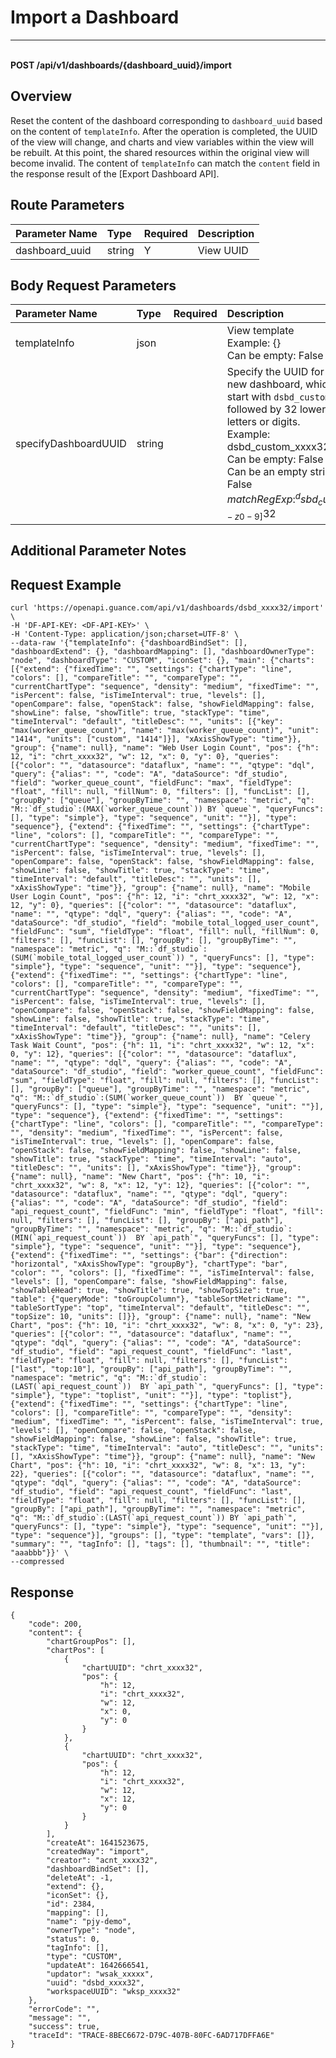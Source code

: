 # Import a Dashboard

---

<br />**POST /api/v1/dashboards/\{dashboard_uuid\}/import**

## Overview
Reset the content of the dashboard corresponding to `dashboard_uuid` based on the content of `templateInfo`. After the operation is completed, the UUID of the view will change, and charts and view variables within the view will be rebuilt. At this point, the shared resources within the original view will become invalid. The content of `templateInfo` can match the `content` field in the response result of the [Export Dashboard API].

## Route Parameters

| Parameter Name        | Type     | Required | Description              |
|:---------------------|:---------|:---------|:-------------------------|
| dashboard_uuid        | string   | Y        | View UUID                |

## Body Request Parameters

| Parameter Name        | Type     | Required | Description              |
|:---------------------|:---------|:---------|:-------------------------|
| templateInfo          | json     |          | View template<br>Example: {} <br>Can be empty: False <br> |
| specifyDashboardUUID  | string   |          | Specify the UUID for the new dashboard, which must start with `dsbd_custom_` followed by 32 lowercase letters or digits.<br>Example: dsbd_custom_xxxx32 <br>Can be empty: False <br>Can be an empty string: False <br>$matchRegExp: ^dsbd_custom_[a-z0-9]{32}$ <br> |

## Additional Parameter Notes



## Request Example
```shell
curl 'https://openapi.guance.com/api/v1/dashboards/dsbd_xxxx32/import' \
-H 'DF-API-KEY: <DF-API-KEY>' \
-H 'Content-Type: application/json;charset=UTF-8' \
--data-raw '{"templateInfo": {"dashboardBindSet": [], "dashboardExtend": {}, "dashboardMapping": [], "dashboardOwnerType": "node", "dashboardType": "CUSTOM", "iconSet": {}, "main": {"charts": [{"extend": {"fixedTime": "", "settings": {"chartType": "line", "colors": [], "compareTitle": "", "compareType": "", "currentChartType": "sequence", "density": "medium", "fixedTime": "", "isPercent": false, "isTimeInterval": true, "levels": [], "openCompare": false, "openStack": false, "showFieldMapping": false, "showLine": false, "showTitle": true, "stackType": "time", "timeInterval": "default", "titleDesc": "", "units": [{"key": "max(worker_queue_count)", "name": "max(worker_queue_count)", "unit": "1414", "units": ["custom", "1414"]}], "xAxisShowType": "time"}}, "group": {"name": null}, "name": "Web User Login Count", "pos": {"h": 12, "i": "chrt_xxxx32", "w": 12, "x": 0, "y": 0}, "queries": [{"color": "", "datasource": "dataflux", "name": "", "qtype": "dql", "query": {"alias": "", "code": "A", "dataSource": "df_studio", "field": "worker_queue_count", "fieldFunc": "max", "fieldType": "float", "fill": null, "fillNum": 0, "filters": [], "funcList": [], "groupBy": ["queue"], "groupByTime": "", "namespace": "metric", "q": "M::`df_studio`:(MAX(`worker_queue_count`)) BY `queue`", "queryFuncs": [], "type": "simple"}, "type": "sequence", "unit": ""}], "type": "sequence"}, {"extend": {"fixedTime": "", "settings": {"chartType": "line", "colors": [], "compareTitle": "", "compareType": "", "currentChartType": "sequence", "density": "medium", "fixedTime": "", "isPercent": false, "isTimeInterval": true, "levels": [], "openCompare": false, "openStack": false, "showFieldMapping": false, "showLine": false, "showTitle": true, "stackType": "time", "timeInterval": "default", "titleDesc": "", "units": [], "xAxisShowType": "time"}}, "group": {"name": null}, "name": "Mobile User Login Count", "pos": {"h": 12, "i": "chrt_xxxx32", "w": 12, "x": 12, "y": 0}, "queries": [{"color": "", "datasource": "dataflux", "name": "", "qtype": "dql", "query": {"alias": "", "code": "A", "dataSource": "df_studio", "field": "mobile_total_logged_user_count", "fieldFunc": "sum", "fieldType": "float", "fill": null, "fillNum": 0, "filters": [], "funcList": [], "groupBy": [], "groupByTime": "", "namespace": "metric", "q": "M::`df_studio`:(SUM(`mobile_total_logged_user_count`)) ", "queryFuncs": [], "type": "simple"}, "type": "sequence", "unit": ""}], "type": "sequence"}, {"extend": {"fixedTime": "", "settings": {"chartType": "line", "colors": [], "compareTitle": "", "compareType": "", "currentChartType": "sequence", "density": "medium", "fixedTime": "", "isPercent": false, "isTimeInterval": true, "levels": [], "openCompare": false, "openStack": false, "showFieldMapping": false, "showLine": false, "showTitle": true, "stackType": "time", "timeInterval": "default", "titleDesc": "", "units": [], "xAxisShowType": "time"}}, "group": {"name": null}, "name": "Celery Task Wait Count", "pos": {"h": 11, "i": "chrt_xxxx32", "w": 12, "x": 0, "y": 12}, "queries": [{"color": "", "datasource": "dataflux", "name": "", "qtype": "dql", "query": {"alias": "", "code": "A", "dataSource": "df_studio", "field": "worker_queue_count", "fieldFunc": "sum", "fieldType": "float", "fill": null, "filters": [], "funcList": [], "groupBy": ["queue"], "groupByTime": "", "namespace": "metric", "q": "M::`df_studio`:(SUM(`worker_queue_count`))  BY `queue`", "queryFuncs": [], "type": "simple"}, "type": "sequence", "unit": ""}], "type": "sequence"}, {"extend": {"fixedTime": "", "settings": {"chartType": "line", "colors": [], "compareTitle": "", "compareType": "", "density": "medium", "fixedTime": "", "isPercent": false, "isTimeInterval": true, "levels": [], "openCompare": false, "openStack": false, "showFieldMapping": false, "showLine": false, "showTitle": true, "stackType": "time", "timeInterval": "auto", "titleDesc": "", "units": [], "xAxisShowType": "time"}}, "group": {"name": null}, "name": "New Chart", "pos": {"h": 10, "i": "chrt_xxxx32", "w": 8, "x": 12, "y": 12}, "queries": [{"color": "", "datasource": "dataflux", "name": "", "qtype": "dql", "query": {"alias": "", "code": "A", "dataSource": "df_studio", "field": "api_request_count", "fieldFunc": "min", "fieldType": "float", "fill": null, "filters": [], "funcList": [], "groupBy": ["api_path"], "groupByTime": "", "namespace": "metric", "q": "M::`df_studio`:(MIN(`api_request_count`))  BY `api_path`", "queryFuncs": [], "type": "simple"}, "type": "sequence", "unit": ""}], "type": "sequence"}, {"extend": {"fixedTime": "", "settings": {"bar": {"direction": "horizontal", "xAxisShowType": "groupBy"}, "chartType": "bar", "color": "", "colors": [], "fixedTime": "", "isTimeInterval": false, "levels": [], "openCompare": false, "showFieldMapping": false, "showTableHead": true, "showTitle": true, "showTopSize": true, "table": {"queryMode": "toGroupColumn"}, "tableSortMetricName": "", "tableSortType": "top", "timeInterval": "default", "titleDesc": "", "topSize": 10, "units": []}}, "group": {"name": null}, "name": "New Chart", "pos": {"h": 10, "i": "chrt_xxxx32", "w": 8, "x": 0, "y": 23}, "queries": [{"color": "", "datasource": "dataflux", "name": "", "qtype": "dql", "query": {"alias": "", "code": "A", "dataSource": "df_studio", "field": "api_request_count", "fieldFunc": "last", "fieldType": "float", "fill": null, "filters": [], "funcList": ["last", "top:10"], "groupBy": ["api_path"], "groupByTime": "", "namespace": "metric", "q": "M::`df_studio`:(LAST(`api_request_count`))  BY `api_path`", "queryFuncs": [], "type": "simple"}, "type": "toplist", "unit": ""}], "type": "toplist"}, {"extend": {"fixedTime": "", "settings": {"chartType": "line", "colors": [], "compareTitle": "", "compareType": "", "density": "medium", "fixedTime": "", "isPercent": false, "isTimeInterval": true, "levels": [], "openCompare": false, "openStack": false, "showFieldMapping": false, "showLine": false, "showTitle": true, "stackType": "time", "timeInterval": "auto", "titleDesc": "", "units": [], "xAxisShowType": "time"}}, "group": {"name": null}, "name": "New Chart", "pos": {"h": 10, "i": "chrt_xxxx32", "w": 8, "x": 13, "y": 22}, "queries": [{"color": "", "datasource": "dataflux", "name": "", "qtype": "dql", "query": {"alias": "", "code": "A", "dataSource": "df_studio", "field": "api_request_count", "fieldFunc": "last", "fieldType": "float", "fill": null, "filters": [], "funcList": [], "groupBy": ["api_path"], "groupByTime": "", "namespace": "metric", "q": "M::`df_studio`:(LAST(`api_request_count`)) BY `api_path`", "queryFuncs": [], "type": "simple"}, "type": "sequence", "unit": ""}], "type": "sequence"}], "groups": [], "type": "template", "vars": []}, "summary": "", "tagInfo": [], "tags": [], "thumbnail": "", "title": "aaabbb"}}' \
--compressed 
```

## Response
```shell
{
    "code": 200,
    "content": {
        "chartGroupPos": [],
        "chartPos": [
            {
                "chartUUID": "chrt_xxxx32",
                "pos": {
                    "h": 12,
                    "i": "chrt_xxxx32",
                    "w": 12,
                    "x": 0,
                    "y": 0
                }
            },
            {
                "chartUUID": "chrt_xxxx32",
                "pos": {
                    "h": 12,
                    "i": "chrt_xxxx32",
                    "w": 12,
                    "x": 12,
                    "y": 0
                }
            }
        ],
        "createAt": 1641523675,
        "createdWay": "import",
        "creator": "acnt_xxxx32",
        "dashboardBindSet": [],
        "deleteAt": -1,
        "extend": {},
        "iconSet": {},
        "id": 2384,
        "mapping": [],
        "name": "pjy-demo",
        "ownerType": "node",
        "status": 0,
        "tagInfo": [],
        "type": "CUSTOM",
        "updateAt": 1642666541,
        "updator": "wsak_xxxxx",
        "uuid": "dsbd_xxxx32",
        "workspaceUUID": "wksp_xxxx32"
    },
    "errorCode": "",
    "message": "",
    "success": true,
    "traceId": "TRACE-8BEC6672-D79C-407B-80FC-6AD717DFFA6E"
}
```